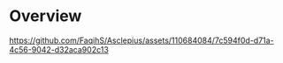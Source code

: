 # Overview
https://github.com/FaqihS/Asclepius/assets/110684084/7c594f0d-d71a-4c56-9042-d32aca902c13

